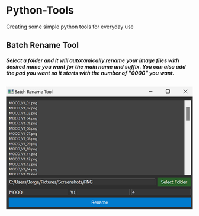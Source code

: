 # Python-Tools
Creating some simple python tools for everyday use

## Batch Rename Tool
##### Select a folder and it will autotamically rename your image files with desired name you want for the main name and suffix. You can also add the pad you want so it starts with the number of "0000" you want.
##
![App Screenshot](https://github.com/jorgelega/Python-Tools/blob/main/imges/BatchRenameTool.png?raw=true)

